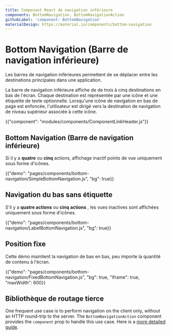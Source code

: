 ```yaml
---
title: Composant React de navigation inférieure
components: BottomNavigation, BottomNavigationAction
githubLabel: 'component: BottomNavigation'
materialDesign: https://material.io/components/bottom-navigation
---
```


# Bottom Navigation (Barre de navigation inférieure)

<p class="description">Les barres de navigation inférieures permettent de se déplacer entre les destinations principales dans une application.</p>

La barre de navigation inférieure affiche de de trois à cinq destinations en bas de l'écran. Chaque destination est représentée par une icône et une étiquette de texte optionnelle. Lorsqu'une icône de navigation en bas de page est enfoncée, l'utilisateur est dirigé vers la destination de navigation de niveau supérieur associée à cette icône.</p> 

{{"component": "modules/components/ComponentLinkHeader.js"}}



## Bottom Navigation (Barre de navigation inférieure)

Si il y a **quatre** ou **cinq** actions, affichage inactif points de vue uniquement sous forme d'icônes.

{{"demo": "pages/components/bottom-navigation/SimpleBottomNavigation.js", "bg": true}}



## Navigation du bas sans étiquette

S'il y a **quatre actions** ou **cinq actions** , les vues inactives sont affichées uniquement sous forme d'icônes.

{{"demo": "pages/components/bottom-navigation/LabelBottomNavigation.js", "bg": true}}



## Position fixe

Cette démo maintient la navigation de bas en bas, peu importe la quantité de contenu à l'écran.

{{"demo": "pages/components/bottom-navigation/FixedBottomNavigation.js", "bg": true, "iframe": true, "maxWidth": 600}}



## Bibliothèque de routage tierce

One frequent use case is to perform navigation on the client only, without an HTTP round-trip to the server. The `BottomNavigationAction` component provides the `component` prop to handle this use case. Here is a [more detailed guide](/guides/routing).

